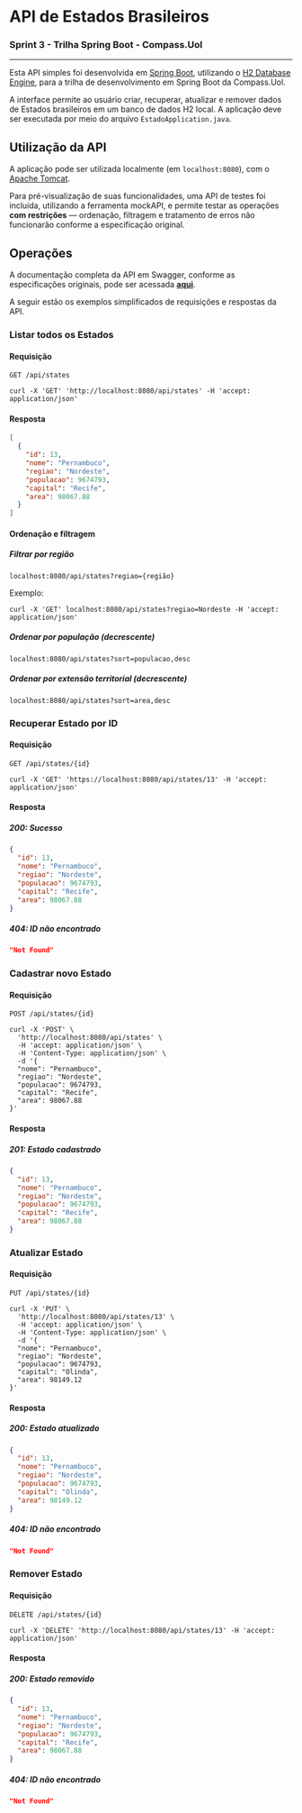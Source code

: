 # API de Estados Brasileiros

### Sprint 3 - Trilha Spring Boot - Compass.Uol

---

Esta API simples foi desenvolvida em [Spring Boot](https://spring.io/projects/spring-boot),
utilizando o [H2 Database Engine](https://www.h2database.com/html/main.html), para a trilha
de desenvolvimento em Spring Boot da Compass.Uol.

A interface permite ao usuário criar, recuperar, atualizar e remover dados de Estados
brasileiros em um banco de dados H2 local. A aplicação deve ser executada por meio do
arquivo `EstadoApplication.java`.

## Utilização da API

A aplicação pode ser utilizada localmente (em `localhost:8080`), com o
[Apache Tomcat](https://tomcat.apache.org/tomcat-9.0-doc/).

Para pré-visualização de suas funcionalidades, uma API de testes foi incluída, utilizando
a ferramenta mockAPI, e permite testar as operações **com restrições** — ordenação,
filtragem e tratamento de erros não funcionarão conforme a especificação original.

## Operações

A documentação completa da API em Swagger, conforme as especificações originais,
pode ser acessada [**aqui**](https://github.com/pedro-as/compass-sprint3/tree/main/swagger-doc).

A seguir estão os exemplos simplificados de requisições e respostas da API.

### Listar todos os Estados

#### Requisição

`GET /api/states`

```curl
curl -X 'GET' 'http://localhost:8080/api/states' -H 'accept: application/json'
```

#### Resposta

```json
[
  {
    "id": 13,
    "nome": "Pernambuco",
    "regiao": "Nordeste",
    "populacao": 9674793,
    "capital": "Recife",
    "area": 98067.88
  }
]
```

#### Ordenação e filtragem

##### Filtrar por região

`localhost:8080/api/states?regiao={região}`

Exemplo:

```curl
curl -X 'GET' localhost:8080/api/states?regiao=Nordeste -H 'accept: application/json'
```

##### Ordenar por população (decrescente)

`localhost:8080/api/states?sort=populacao,desc`

##### Ordenar por extensão territorial (decrescente)

`localhost:8080/api/states?sort=area,desc`

### Recuperar Estado por ID

#### Requisição

`GET /api/states/{id}`

```curl
curl -X 'GET' 'https://localhost:8080/api/states/13' -H 'accept: application/json'
```

#### Resposta

##### 200: Sucesso

```json
{
  "id": 13,
  "nome": "Pernambuco",
  "regiao": "Nordeste",
  "populacao": 9674793,
  "capital": "Recife",
  "area": 98067.88
}
```

##### 404: ID não encontrado
```json
"Not Found"
```

### Cadastrar novo Estado

#### Requisição

`POST /api/states/{id}`

```curl
curl -X 'POST' \
  'http://localhost:8080/api/states' \
  -H 'accept: application/json' \
  -H 'Content-Type: application/json' \
  -d '{
  "nome": "Pernambuco",
  "regiao": "Nordeste",
  "populacao": 9674793,
  "capital": "Recife",
  "area": 98067.88
}'
```

#### Resposta

##### 201: Estado cadastrado

```json
{
  "id": 13,
  "nome": "Pernambuco",
  "regiao": "Nordeste",
  "populacao": 9674793,
  "capital": "Recife",
  "area": 98067.88
}
```

### Atualizar Estado

#### Requisição

`PUT /api/states/{id}`

```curl
curl -X 'PUT' \
  'http://localhost:8080/api/states/13' \
  -H 'accept: application/json' \
  -H 'Content-Type: application/json' \
  -d '{
  "nome": "Pernambuco",
  "regiao": "Nordeste",
  "populacao": 9674793,
  "capital": "Olinda",
  "area": 98149.12
}'
```

#### Resposta

##### 200: Estado atualizado

```json
{
  "id": 13,
  "nome": "Pernambuco",
  "regiao": "Nordeste",
  "populacao": 9674793,
  "capital": "Olinda",
  "area": 98149.12
}
```

##### 404: ID não encontrado

```json
"Not Found"
```

### Remover Estado

#### Requisição

`DELETE /api/states/{id}`

```curl
curl -X 'DELETE' 'http://localhost:8080/api/states/13' -H 'accept: application/json'
```

#### Resposta

##### 200: Estado removido

```json
{
  "id": 13,
  "nome": "Pernambuco",
  "regiao": "Nordeste",
  "populacao": 9674793,
  "capital": "Recife",
  "area": 98067.88
}
```

##### 404: ID não encontrado

```json
"Not Found"
```